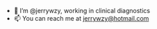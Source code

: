 - 👋 I’m @jerrywzy, working in clinical diagnostics
- 📫 You can reach me at jerrywzy@hotmail.com

<!---
jerrywzy/jerrywzy is a ✨ special ✨ repository because its `README.md` (this file) appears on your GitHub profile.
You can click the Preview link to take a look at your changes.
--->
